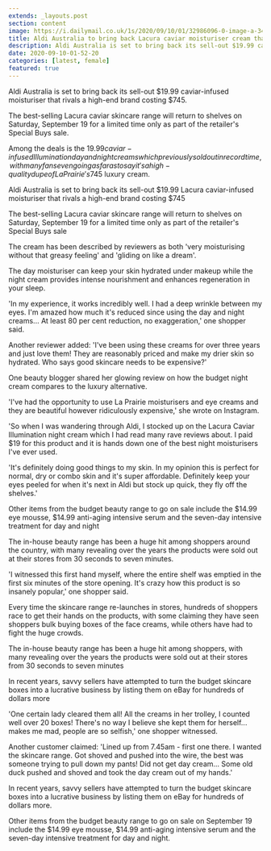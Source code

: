 ```yaml
---
extends: _layouts.post
section: content
image: https://i.dailymail.co.uk/1s/2020/09/10/01/32986096-0-image-a-34_1599696289110.jpg 
title: Aldi Australia to bring back Lacura caviar moisturiser cream thats been compared to $745 La Prairie 
description: Aldi Australia is set to bring back its sell-out $19.99 caviar-infused moisturiser that rivals a high-end brand costing $745. 
date: 2020-09-10-01-52-20 
categories: [latest, female] 
featured: true 
--- 
```

Aldi Australia is set to bring back its sell-out $19.99 caviar-infused moisturiser that rivals a high-end brand costing $745.

The best-selling Lacura caviar skincare range will return to shelves on Saturday, September 19 for a limited time only as part of the retailer's Special Buys sale.

Among the deals is the $19.99 caviar-infused Illumination day and night creams which previously sold out in record time, with many fans even going as far as to say it's a high-quality dupe of La Prairie's $745 luxury cream.

Aldi Australia is set to bring back its sell-out $19.99 Lacura caviar-infused moisturiser that rivals a high-end brand costing $745

The best-selling Lacura caviar skincare range will return to shelves on Saturday, September 19 for a limited time only as part of the retailer's Special Buys sale

The cream has been described by reviewers as both 'very moisturising without that greasy feeling' and 'gliding on like a dream'.

The day moisturiser can keep your skin hydrated under makeup while the night cream provides intense nourishment and enhances regeneration in your sleep.

'In my experience, it works incredibly well. I had a deep wrinkle between my eyes. I'm amazed how much it's reduced since using the day and night creams... At least 80 per cent reduction, no exaggeration,' one shopper said.

Another reviewer added: 'I've been using these creams for over three years and just love them! They are reasonably priced and make my drier skin so hydrated. Who says good skincare needs to be expensive?'

One beauty blogger shared her glowing review on how the budget night cream compares to the luxury alternative.

'I've had the opportunity to use La Prairie moisturisers and eye creams and they are beautiful however ridiculously expensive,' she wrote on Instagram.

'So when I was wandering through Aldi, I stocked up on the Lacura Caviar Illumination night cream which I had read many rave reviews about. I paid $19 for this product and it is hands down one of the best night moisturisers I've ever used.

'It's definitely doing good things to my skin. In my opinion this is perfect for normal, dry or combo skin and it's super affordable. Definitely keep your eyes peeled for when it's next in Aldi but stock up quick, they fly off the shelves.' 

Other items from the budget beauty range to go on sale include the $14.99 eye mousse, $14.99 anti-aging intensive serum and the seven-day intensive treatment for day and night

The in-house beauty range has been a huge hit among shoppers around the country, with many revealing over the years the products were sold out at their stores from 30 seconds to seven minutes.

'I witnessed this first hand myself, where the entire shelf was emptied in the first six minutes of the store opening. It's crazy how this product is so insanely popular,' one shopper said.

Every time the skincare range re-launches in stores, hundreds of shoppers race to get their hands on the products, with some claiming they have seen shoppers bulk buying boxes of the face creams, while others have had to fight the huge crowds.

The in-house beauty range has been a huge hit among shoppers, with many revealing over the years the products were sold out at their stores from 30 seconds to seven minutes 

In recent years, savvy sellers have attempted to turn the budget skincare boxes into a lucrative business by listing them on eBay for hundreds of dollars more 

'One certain lady cleared them all! All the creams in her trolley, I counted well over 20 boxes! There's no way I believe she kept them for herself... makes me mad, people are so selfish,' one shopper witnessed.

Another customer claimed: 'Lined up from 7.45am - first one there. I wanted the skincare range. Got shoved and pushed into the wire, the best was someone trying to pull down my pants! Did not get day cream... Some old duck pushed and shoved and took the day cream out of my hands.'  

In recent years, savvy sellers have attempted to turn the budget skincare boxes into a lucrative business by listing them on eBay for hundreds of dollars more.

Other items from the budget beauty range to go on sale on September 19 include the $14.99 eye mousse, $14.99 anti-aging intensive serum and the seven-day intensive treatment for day and night.

